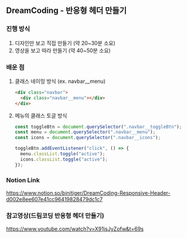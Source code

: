 ## DreamCoding - 반응형 헤더 만들기

### 진행 방식

1. 디자인만 보고 직접 만들기 (약 20~30분 소요)
2. 영상을 보고 따라 만들기 (약 40~50분 소요)

### 배운 점

1. 클래스 네이밍 방식 (ex. navbar\_\_menu)
   ```html
   <div class="navbar">
     <div class="navbar__menu"></div>
   </div>
   ```
2. 메뉴의 클래스 토글 방식

   ```js
   const toggleBtn = document.querySelector(".navbar__toggleBtn");
   const menu = document.querySelector(".navbar__menu");
   const icons = document.querySelector(".navbar__icons");

   toggleBtn.addEventListener("click", () => {
     menu.classList.toggle("active");
     icons.classList.toggle("active");
   });
   ```

### Notion Link

https://www.notion.so/binitiger/DreamCoding-Responsive-Header-d002e8ee607e41cc96419828479dc1c7

### 참고영상(드림코딩 반응형 헤더 만들기)

https://www.youtube.com/watch?v=X91jsJyZofw&t=69s
